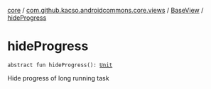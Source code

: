 [core](../../index.md) / [com.github.kacso.androidcommons.core.views](../index.md) / [BaseView](index.md) / [hideProgress](./hide-progress.md)

# hideProgress

`abstract fun hideProgress(): `[`Unit`](https://kotlinlang.org/api/latest/jvm/stdlib/kotlin/-unit/index.html)

Hide progress of long running task

